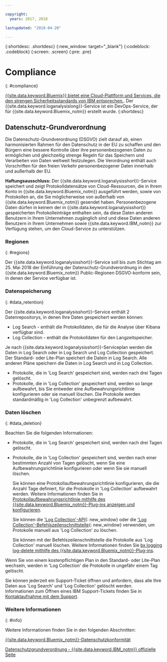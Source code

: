 ```yaml
---

copyright:
  years: 2017, 2018

lastupdated: "2018-04-20"

---
```



{:shortdesc: .shortdesc}
{:new_window: target="_blank"}
{:codeblock: .codeblock}
{:screen: .screen}
{:pre: .pre}


# Compliance
{: #compliance}

[{{site.data.keyword.Bluemix}} bietet eine Cloud-Plattform und Services, die den strengen Sicherheitsstandards von IBM entsprechen.](/docs/security/compliance.html#compliance). Der {{site.data.keyword.loganalysislong}}-Service ist ein DevOps-Service, der für {{site.data.keyword.Bluemix_notm}} erstellt wurde.
{:shortdesc}


## Datenschutz-Grundverordnung

Die Datenschutz-Grundverordnung (DSGVO) zielt darauf ab, einen harmonisierten Rahmen für den Datenschutz in der EU zu schaffen und den Bürgern eine bessere Kontrolle über ihre personenbezogenen Daten zu ermöglichen und gleichzeitig strenge Regeln für das Speichern und Verarbeiten von Daten weltweit festzulegen. Die Verordnung enthält auch Vorschriften für den freien Verkehr personenbezogener Daten innerhalb und außerhalb der EU. 

**Haftungsausschluss:** Der {{site.data.keyword.loganalysisshort}}-Service speichert und zeigt Protokolldatensätze von Cloud-Ressourcen, die in Ihrem Konto in {{site.data.keyword.Bluemix_notm}} ausgeführt werden, sowie von Protokollen an, die Sie möglicherweise von außerhalb von {{site.data.keyword.Bluemix_notm}} gesendet haben. Personenbezogene Daten dürfen in keinem der in {{site.data.keyword.loganalysisshort}} gespeicherten Protokolleinträge enthalten sein, da diese Daten anderen Benutzern in Ihrem Unternehmen zugänglich sind und diese Daten anderen Benutzern in Ihrem Unternehmen sowie {{site.data.keyword.IBM_notm}} zur Verfügung stehen, um den Cloud-Service zu unterstützen. 

### Regionen
{: #regions}

Der {{site.data.keyword.loganalysisshort}}-Service soll bis zum Stichtag am 25. Mai 2018 der Einführung der Datenschutz-Grundverordnung in den {{site.data.keyword.Bluemix_notm}} Public-Regionen DSGVO-konform sein, in denen der Service verfügbar ist.


### Datenspeicherung
{: #data_retention}

Der {{site.data.keyword.loganalysisshort}}-Service enthält 2 Datenrepositorys, in denen Ihre Daten gespeichert werden können: 

* Log Search - enthält die Protokolldaten, die für die Analyse über Kibana verfügbar sind. 
* Log Collection - enthält die Protokolldaten für den Langzeitspeicher. 

Je nach {{site.data.keyword.loganalysisshort}}-Serviceplan werden die Daten in Log Search oder in Log Search und Log Collection gespeichert. Der Standard- oder Lite-Plan speichert die Datein in Log Search. Alle anderen Pläne speichern die Daten in Log Search und in Log Collection.

* Protokolle, die in 'Log Search' gespeichert sind, werden nach drei Tagen gelöscht.
* Protokolle, die in 'Log Collection' gespeichert sind, werden so lange aufbewahrt, bis Sie entweder eine Aufbewahrungsrichtlinie konfigurieren oder sie manuell löschen. Die Protokolle werden standardmäßig in 'Log Collection' unbegrenzt aufbewahrt.



### Daten löschen
{: #data_deletion}

Beachten Sie die folgenden Informationen:

* Protokolle, die in 'Log Search' gespeichert sind, werden nach drei Tagen gelöscht.

* Protokolle, die in 'Log Collection' gespeichert sind, werden nach einer bestimmten Anzahl von Tagen gelöscht, wenn Sie eine Aufbewahrungsrichtlinie konfigurieren oder wenn Sie sie manuell löschen.  

    Sie können eine Protokollaufbewahrungsrichtlinie konfigurieren, die die Anzahl Tage definiert, für die Protokolle in 'Log Collection' aufbewahrt werden. Weitere Informationen finden Sie in [Protokollaufbewahrungsrichtlinie mithilfe des {{site.data.keyword.Bluemix_notm}}-Plug-ins anzeigen und konfigurieren](/docs/services/CloudLogAnalysis/how-to/manage-logs/configuring_retention_policy_cloud.html#configuring_retention_policy).

    Sie können die ['Log Collection'-API](https://console.bluemix.net/apidocs/948-ibm-cloud-log-collection-api?&language=node&env_id=ibm%3Ayp%3Aus-south#introduction){: new_window} oder die ['Log Collection'-Befehlszeilenschnittstelle](/docs/services/CloudLogAnalysis/reference/log_analysis_cli_cloud.html#log_analysis_cli){: new_window} verwenden, um Protokolle manuell aus 'Log Collection' zu löschen. 

    Sie können mit der Befehlszeilenschnittstelle die Protokolle aus 'Log Collection' manuell löschen. Weitere Informationen finden Sie [bx logging log-delete mithilfe des {{site.data.keyword.Bluemix_notm}}-Plug-ins](/docs/services/CloudLogAnalysis/how-to/manage-logs/deleting_logs_cloud.html#deleting_logs).


Wenn Sie von einem kostenpflichtigen Plan in den Standard- oder Lite-Plan wechseln, werden in 'Log Collection' die Protokolle in ungefähr einem Tag gelöscht.

Sie können jederzeit ein Support-Ticket öffnen und anfordern, dass alle Ihre Daten aus 'Log Search' und 'Log Collection' gelöscht werden. Informationen zum Öffnen eines IBM Support-Tickets finden Sie in [Kontaktaufnahme mit dem Support](https://www.{DomainName}/docs/support/index.html#contacting-support).



### Weitere Informationen
{: #info}

Weitere Informationen finden Sie in den folgenden Abschnitten:

[{{site.data.keyword.Bluemix_notm}}-Datenschutzkonformität](/docs/security/compliance.html#compliance)

[Datenschutzgrundverordnung - {{site.data.keyword.IBM_notm}} offizielle Seite](https://www.ibm.com/data-responsibility/gdpr/)



